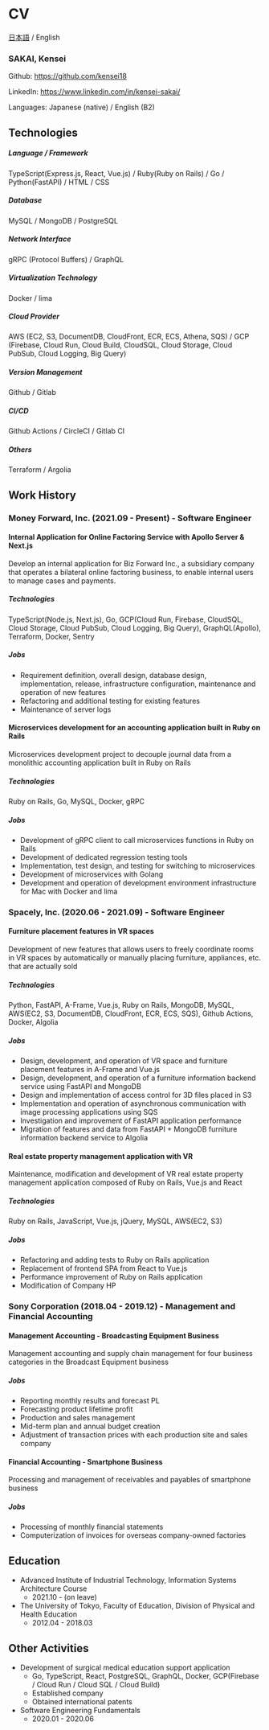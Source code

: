 # CV

[日本語](./README.md) / English

### SAKAI, Kensei

Github: https://github.com/kensei18

LinkedIn: https://www.linkedin.com/in/kensei-sakai/

Languages: Japanese (native) / English (B2)

## Technologies

##### Language / Framework

TypeScript(Express.js, React, Vue.js) / Ruby(Ruby on Rails) / Go / Python(FastAPI) / HTML / CSS

##### Database

MySQL / MongoDB / PostgreSQL

##### Network Interface

gRPC (Protocol Buffers) / GraphQL

##### Virtualization Technology

Docker / lima

##### Cloud Provider

AWS (EC2, S3, DocumentDB, CloudFront, ECR, ECS, Athena, SQS) / GCP (Firebase, Cloud Run, Cloud Build, CloudSQL, Cloud Storage, Cloud PubSub, Cloud Logging, Big Query)

##### Version Management

Github / Gitlab

##### CI/CD

Github Actions / CircleCI / Gitlab CI

##### Others

Terraform / Argolia

## Work History

### Money Forward, Inc. (2021.09 - Present) - Software Engineer

#### Internal Application for Online Factoring Service with Apollo Server & Next.js

Develop an internal application for Biz Forward Inc., a subsidiary company that operates a bilateral online factoring business, to enable internal users to manage cases and payments.

##### Technologies

TypeScript(Node.js, Next.js), Go, GCP(Cloud Run, Firebase, CloudSQL, Cloud Storage, Cloud PubSub, Cloud Logging, Big Query), GraphQL(Apollo), Terraform, Docker, Sentry

##### Jobs

- Requirement definition, overall design, database design, implementation, release, infrastructure configuration, maintenance and operation of new features
- Refactoring and additional testing for existing features
- Maintenance of server logs

#### Microservices development for an accounting application built in Ruby on Rails

Microservices development project to decouple journal data from a monolithic accounting application built in Ruby on Rails

##### Technologies

Ruby on Rails, Go, MySQL, Docker, gRPC

##### Jobs

- Development of gRPC client to call microservices functions in Ruby on Rails
- Development of dedicated regression testing tools
- Implementation, test design, and testing for switching to microservices
- Development of microservices with Golang
- Development and operation of development environment infrastructure for Mac with Docker and lima

### Spacely, Inc. (2020.06 - 2021.09) - Software Engineer

#### Furniture placement features in VR spaces

Development of new features that allows users to freely coordinate rooms in VR spaces by automatically or manually placing furniture, appliances, etc. that are actually sold

##### Technologies

Python, FastAPI, A-Frame, Vue.js, Ruby on Rails, MongoDB, MySQL, AWS(EC2, S3, DocumentDB, CloudFront, ECR, ECS, SQS), Github Actions, Docker, Algolia

##### Jobs

- Design, development, and operation of VR space and furniture placement features in A-Frame and Vue.js
- Design, development, and operation of a furniture information backend service using FastAPI and MongoDB
- Design and implementation of access control for 3D files placed in S3
- Implementation and operation of asynchronous communication with image processing applications using SQS
- Investigation and improvement of FastAPI application performance
- Migration of features and data from FastAPI + MongoDB furniture information backend service to Algolia

#### Real estate property management application with VR

Maintenance, modification and development of VR real estate property management application composed of Ruby on Rails, Vue.js and React

##### Technologies

Ruby on Rails, JavaScript, Vue.js, jQuery, MySQL, AWS(EC2, S3)

##### Jobs

- Refactoring and adding tests to Ruby on Rails application
- Replacement of frontend SPA from React to Vue.js
- Performance improvement of Ruby on Rails application
- Modification of Company HP

### Sony Corporation (2018.04 - 2019.12) - Management and Financial Accounting

#### Management Accounting - Broadcasting Equipment Business

Management accounting and supply chain management for four business categories in the Broadcast Equipment business

##### Jobs

- Reporting monthly results and forecast PL
- Forecasting product lifetime profit
- Production and sales management
- Mid-term plan and annual budget creation
- Adjustment of transaction prices with each production site and sales company

#### Financial Accounting - Smartphone Business

Processing and management of receivables and payables of smartphone business

##### Jobs

- Processing of monthly financial statements
- Computerization of invoices for overseas company-owned factories

## Education

- Advanced Institute of Industrial Technology, Information Systems Architecture Course
  - 2021.10 - (on leave)
- The University of Tokyo, Faculty of Education, Division of Physical and Health Education
  - 2012.04 - 2018.03

## Other Activities

- Development of surgical medical education support application
  - Go, TypeScript, React, PostgreSQL, GraphQL, Docker, GCP(Firebase / Cloud Run / Cloud SQL / Cloud Build)
  - Established company
  - Obtained international patents
- Software Engineering Fundamentals
  - 2020.01 - 2020.06
